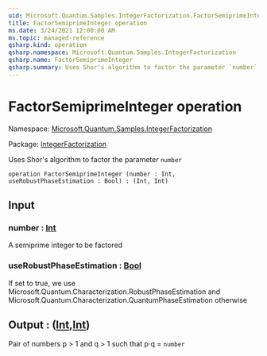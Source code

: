 ```yaml
---
uid: Microsoft.Quantum.Samples.IntegerFactorization.FactorSemiprimeInteger
title: FactorSemiprimeInteger operation
ms.date: 3/24/2021 12:00:00 AM
ms.topic: managed-reference
qsharp.kind: operation
qsharp.namespace: Microsoft.Quantum.Samples.IntegerFactorization
qsharp.name: FactorSemiprimeInteger
qsharp.summary: Uses Shor's algorithm to factor the parameter `number`
---
```


# FactorSemiprimeInteger operation

Namespace: [Microsoft.Quantum.Samples.IntegerFactorization](xref:Microsoft.Quantum.Samples.IntegerFactorization)

Package: [IntegerFactorization](https://nuget.org/packages/IntegerFactorization)


Uses Shor's algorithm to factor the parameter `number`

```qsharp
operation FactorSemiprimeInteger (number : Int, useRobustPhaseEstimation : Bool) : (Int, Int)
```


## Input

### number : [Int](xref:microsoft.quantum.lang-ref.int)

A semiprime integer to be factored


### useRobustPhaseEstimation : [Bool](xref:microsoft.quantum.lang-ref.bool)

If set to true, we use Microsoft.Quantum.Characterization.RobustPhaseEstimation andMicrosoft.Quantum.Characterization.QuantumPhaseEstimation otherwise



## Output : ([Int](xref:microsoft.quantum.lang-ref.int),[Int](xref:microsoft.quantum.lang-ref.int))

Pair of numbers p > 1 and q > 1 such that p⋅q = `number`